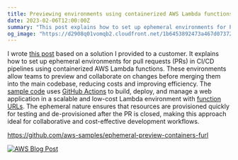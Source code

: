 ```yaml
---
title: Previewing environments using containerized AWS Lambda functions
date: 2023-02-06T12:00:00Z
summary: "This post explains how to set up ephemeral environments for PRs in CI/CD pipelines using containerized AWS Lambda functions."
og_image: "https://d2908q01vomqb2.cloudfront.net/1b6453892473a467d07372d45eb05abc2031647a/2023/02/03/01-Picture.png"
---
```


I wrote [this post](https://aws.amazon.com/blogs/compute/previewing-environments-using-containerized-aws-lambda-functions/) based on a solution I provided to a customer. It explains how to set up ephemeral environments for pull requests (PRs) in CI/CD pipelines using containerized AWS Lambda functions. These environments allow teams to preview and collaborate on changes before merging them into the main codebase, reducing costs and improving efficiency. The [sample code](https://github.com/aws-samples/ephemeral-preview-containers-furl) uses [GitHub Actions](https://github.com/features/actions) to build, deploy, and manage a web application in a scalable and low-cost Lambda environment with [function URLs](https://docs.aws.amazon.com/lambda/latest/dg/lambda-urls.html). The ephemeral nature ensures that resources are provisioned quickly for testing and de-provisioned after the PR is closed, making this approach ideal for collaborative and cost-effective development workflows.

https://github.com/aws-samples/ephemeral-preview-containers-furl

[![AWS Blog Post](https://d2908q01vomqb2.cloudfront.net/1b6453892473a467d07372d45eb05abc2031647a/2023/02/03/01-Picture.png)](https://aws.amazon.com/blogs/compute/previewing-environments-using-containerized-aws-lambda-functions/)
